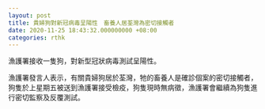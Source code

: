```yaml
---
layout: post
title: 貴婦狗對新冠病毒呈陽性　畜養人居荃灣為密切接觸者
date: 2020-11-25 18:43:32.000000000 +08:00
categories: rthk
---
```


漁護署接收一隻狗，對新型冠狀病毒測試呈陽性。

漁護署發言人表示，有關貴婦狗居於荃灣，牠的畜養人是確診個案的密切接觸者，狗隻於上星期五被送到漁護署接受檢疫，狗隻現時無病徵，漁護署會繼續為狗隻進行密切監察及反覆測試。
